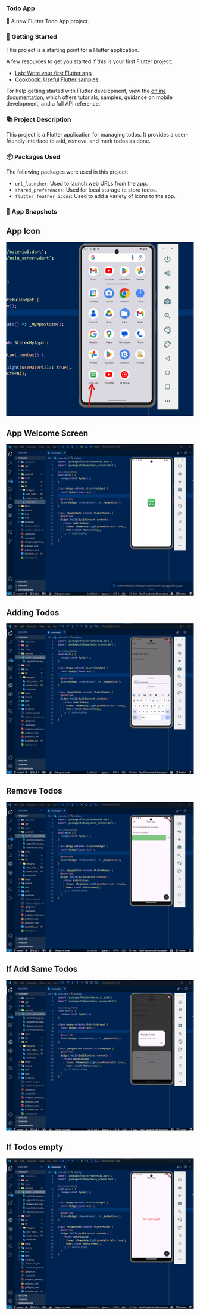 ### Todo App
📝 A new Flutter Todo App project.

### 🚀 Getting Started

This project is a starting point for a Flutter application.

A few resources to get you started if this is your first Flutter project:

- [Lab: Write your first Flutter app](https://docs.flutter.dev/get-started/codelab)
- [Cookbook: Useful Flutter samples](https://docs.flutter.dev/cookbook)

For help getting started with Flutter development, view the
[online documentation](https://docs.flutter.dev/), which offers tutorials,
samples, guidance on mobile development, and a full API reference.


### 📚 Project Description

This project is a Flutter application for managing todos. It provides a user-friendly interface to add, remove, and mark todos as done.

### 📦 Packages Used

The following packages were used in this project:

- `url_launcher`: Used to launch web URLs from the app.
- `shared_preferences`: Used for local storage to store todos.
- `flutter_feather_icons`: Used to add a variety of icons to the app.

### 📸 App Snapshots

## App Icon

![alt text](assets/screenshots/AppIcon.png)

## App Welcome Screen

![alt text](assets/screenshots/appwelcompage.png)

## Adding Todos

![alt text](assets/screenshots/addtodospage.png)

## Remove Todos

![alt text](assets/screenshots/howtodonetodos.png)

## If Add Same Todos

![alt text](assets/screenshots/ifsametodocontains.png)

## If Todos empty 

![alt text](assets/screenshots/iftodosempty.png)
